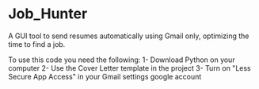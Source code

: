 # Job_Hunter
A GUI tool to send resumes automatically using Gmail only, optimizing the time to find a job.

To use this code you need the following:
1- Download Python on your computer
2- Use the Cover Letter template in the project
3- Turn on "Less Secure App Access" in your Gmail settings google account
